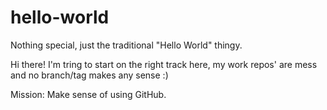 # hello-world
Nothing special, just the traditional "Hello World" thingy.

Hi there!
I'm tring to start on the right track here, my work repos' are mess and no branch/tag makes any sense :)

Mission: Make sense of using GitHub.
